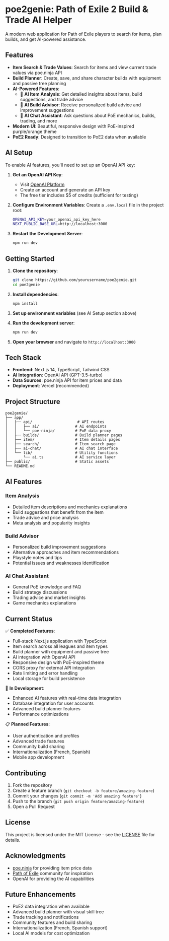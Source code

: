 # poe2genie: Path of Exile 2 Build & Trade AI Helper

A modern web application for Path of Exile players to search for items, plan builds, and get AI-powered assistance.

## Features

- **Item Search & Trade Values**: Search for items and view current trade values via poe.ninja API
- **Build Planner**: Create, save, and share character builds with equipment and passive tree planning
- **AI-Powered Features**:
  - 🤖 **AI Item Analysis**: Get detailed insights about items, build suggestions, and trade advice
  - 🤖 **AI Build Advisor**: Receive personalized build advice and improvement suggestions
  - 🤖 **AI Chat Assistant**: Ask questions about PoE mechanics, builds, trading, and more
- **Modern UI**: Beautiful, responsive design with PoE-inspired purple/orange theme
- **PoE2 Ready**: Designed to transition to PoE2 data when available

## AI Setup

To enable AI features, you'll need to set up an OpenAI API key:

1. **Get an OpenAI API Key**:
   - Visit [OpenAI Platform](https://platform.openai.com/api-keys)
   - Create an account and generate an API key
   - The free tier includes $5 of credits (sufficient for testing)

2. **Configure Environment Variables**:
   Create a `.env.local` file in the project root:
   ```bash
   OPENAI_API_KEY=your_openai_api_key_here
   NEXT_PUBLIC_BASE_URL=http://localhost:3000
   ```

3. **Restart the Development Server**:
   ```bash
   npm run dev
   ```

## Getting Started

1. **Clone the repository**:
   ```bash
   git clone https://github.com/yourusername/poe2genie.git
   cd poe2genie
   ```

2. **Install dependencies**:
   ```bash
   npm install
   ```

3. **Set up environment variables** (see AI Setup section above)

4. **Run the development server**:
   ```bash
   npm run dev
   ```

5. **Open your browser** and navigate to `http://localhost:3000`

## Tech Stack

- **Frontend**: Next.js 14, TypeScript, Tailwind CSS
- **AI Integration**: OpenAI API (GPT-3.5-turbo)
- **Data Sources**: poe.ninja API for item prices and data
- **Deployment**: Vercel (recommended)

## Project Structure

```
poe2genie/
├── app/
│   ├── api/                    # API routes
│   │   ├── ai/                # AI endpoints
│   │   └── poe-ninja/         # PoE data proxy
│   ├── builds/                # Build planner pages
│   ├── item/                  # Item details pages
│   ├── search/                # Item search page
│   ├── ai-chat/               # AI chat interface
│   └── lib/                   # Utility functions
│       └── ai.ts              # AI service layer
├── public/                    # Static assets
└── README.md
```

## AI Features

### Item Analysis
- Detailed item descriptions and mechanics explanations
- Build suggestions that benefit from the item
- Trade advice and price analysis
- Meta analysis and popularity insights

### Build Advisor
- Personalized build improvement suggestions
- Alternative approaches and item recommendations
- Playstyle notes and tips
- Potential issues and weaknesses identification

### AI Chat Assistant
- General PoE knowledge and FAQ
- Build strategy discussions
- Trading advice and market insights
- Game mechanics explanations

## Current Status

✅ **Completed Features**:
- Full-stack Next.js application with TypeScript
- Item search across all leagues and item types
- Build planner with equipment and passive tree
- AI integration with OpenAI API
- Responsive design with PoE-inspired theme
- CORS proxy for external API integration
- Rate limiting and error handling
- Local storage for build persistence

🔄 **In Development**:
- Enhanced AI features with real-time data integration
- Database integration for user accounts
- Advanced build planner features
- Performance optimizations

📋 **Planned Features**:
- User authentication and profiles
- Advanced trade features
- Community build sharing
- Internationalization (French, Spanish)
- Mobile app development

## Contributing

1. Fork the repository
2. Create a feature branch (`git checkout -b feature/amazing-feature`)
3. Commit your changes (`git commit -m 'Add amazing feature'`)
4. Push to the branch (`git push origin feature/amazing-feature`)
5. Open a Pull Request

## License

This project is licensed under the MIT License - see the [LICENSE](LICENSE) file for details.

## Acknowledgments

- [poe.ninja](https://poe.ninja/) for providing item price data
- [Path of Exile](https://www.pathofexile.com/) community for inspiration
- OpenAI for providing the AI capabilities

## Future Enhancements

- PoE2 data integration when available
- Advanced build planner with visual skill tree
- Trade tracking and notifications
- Community features and build sharing
- Internationalization (French, Spanish support)
- Local AI models for cost optimization
